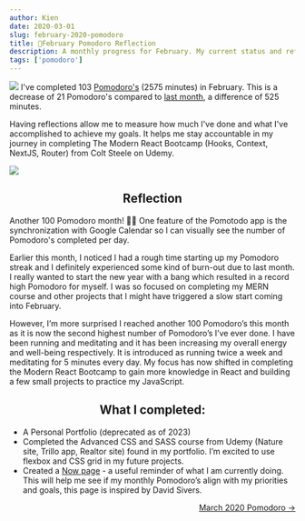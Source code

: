 ```yaml
---
author: Kien
date: 2020-03-01
slug: february-2020-pomodoro
title: 🍅February Pomodoro Reflection
description: A monthly progress for February. My current status and reflection on my productivity, goals and achievements.
tags: ['pomodoro']
---
```


![](https://images.unsplash.com/photo-1523990138138-a73ebf1a425a?ixlib=rb-1.2.1&ixid=eyJhcHBfaWQiOjEyMDd9&auto=format&fit=crop&w=1950&q=80)
I've completed 103 [Pomodoro's](/022-pomodoro-technique/) (2575 minutes) in February. This is a decrease of 21 Pomodoro's compared to [last month](/067-january-2020-pomodoro/), a difference of 525 minutes.

Having reflections allow me to measure how much I've done and what I've accomplished to achieve my goals. It helps me stay accountable in my journey in completing The Modern React Bootcamp (Hooks, Context, NextJS, Router) from Colt Steele on Udemy.

![](/static/images/pomodoros/pomotodofeb2020.png)

## <center>Reflection</center>

Another 100 Pomodoro month! 🙌🎉 One feature of the Pomotodo app is the synchronization with Google Calendar so I can visually see the number of Pomodoro's completed per day.

Earlier this month, I noticed I had a rough time starting up my Pomodoro streak and I definitely experienced some kind of burn-out due to last month. I really wanted to start the new year with a bang which resulted in a record high Pomodoro for myself. I was so focused on completing my MERN course and other projects that I might have triggered a slow start coming into February.

However, I’m more surprised I reached another 100 Pomodoro’s this month as it is now the second highest number of Pomodoro’s I’ve ever done. I have been running and meditating and it has been increasing my overall energy and well-being respectively. It is introduced as running twice a week and meditating for 5 minutes every day. My focus has now shifted in completing the Modern React Bootcamp to gain more knowledge in React and building a few small projects to practice my JavaScript.

## <center>What I completed: </center>

- A Personal Portfolio (deprecated as of 2023)
- Completed the Advanced CSS and SASS course from Udemy (Nature site, Trillo app, Realtor site) found in my portfolio. I’m excited to use flexbox and CSS grid in my future projects.
- Created a [Now page](/now/) - a useful reminder of what I am currently doing. This will help me see if my monthly Pomodoro’s align with my priorities and goals, this page is inspired by David Sivers.

<div align="right"><a href="/074-march-2020-pomodoro/">March 2020 Pomodoro &rarr;</a></div>
